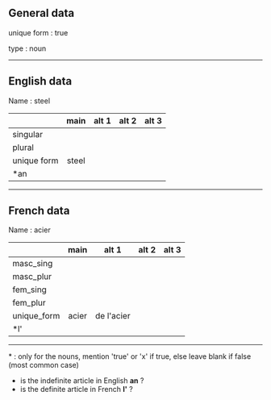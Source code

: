 ## General data

unique form : true

type : noun

---

## English data

Name : steel

|             | main  | alt 1 | alt 2 | alt 3 |
| :---------- | :---: | :---: | :---: | ----- |
| singular    |       |       |       |       |
| plural      |       |       |       |       |
| unique form | steel |       |       |       |
| \*an        |       |       |       |       |

---

## French data

Name : acier

|             | main  |   alt 1    | alt 2 | alt 3 |
| :---------- | :---: | :--------: | :---: | :---: |
| masc_sing   |       |            |       |       |
| masc_plur   |       |            |       |       |
| fem_sing    |       |            |       |       |
| fem_plur    |       |            |       |       |
| unique_form | acier | de l'acier |       |       |
| \*l'        |       |            |       |       |

---

\* : only for the nouns, mention 'true' or 'x' if true, else leave blank if false (most common case)

- is the indefinite article in English **an** ?
- is the definite article in French **l'** ?
